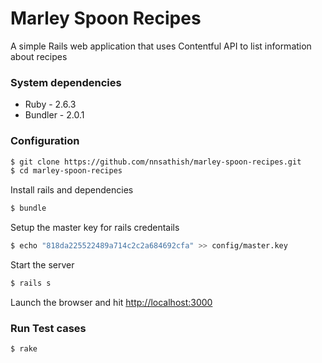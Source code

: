 # Marley Spoon Recipes

A simple Rails web application that uses Contentful API to list information
about recipes

### System dependencies
* Ruby - 2.6.3
* Bundler - 2.0.1

### Configuration
```bash
$ git clone https://github.com/nnsathish/marley-spoon-recipes.git
$ cd marley-spoon-recipes
```
Install rails and dependencies
```bash
$ bundle
```
Setup the master key for rails credentails
```bash
$ echo "818da225522489a714c2c2a684692cfa" >> config/master.key
```

Start the server
```bash
$ rails s
```

Launch the browser and hit [http://localhost:3000](http://localhost:3000)

### Run Test cases
```bash
$ rake
```
